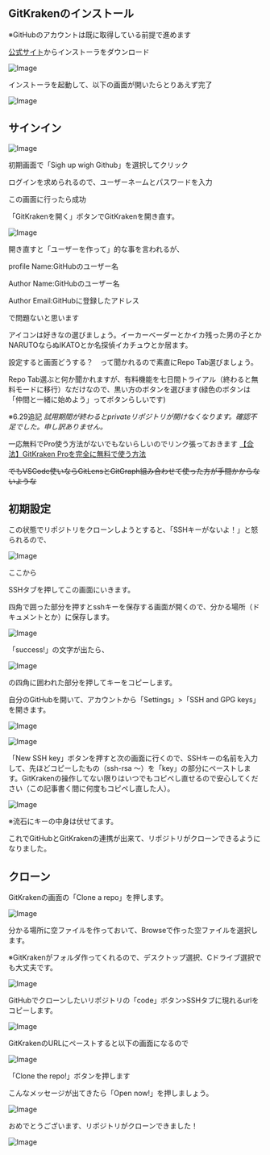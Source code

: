## GitKrakenのインストール

※GitHubのアカウントは既に取得している前提で進めます

[公式サイト](https://www.gitkraken.com/)からインストーラをダウンロード

![Image](install.png)

インストーラを起動して、以下の画面が開いたらとりあえず完了

![Image](gitkraken/install_finish.png)

## サインイン

![Image](gitkraken/sighup.png)

初期画面で「Sigh up wigh Github」を選択してクリック

ログインを求められるので、ユーザーネームとパスワードを入力

この画面に行ったら成功

「GitKrakenを開く」ボタンでGitKrakenを開き直す。

![Image](gitkraken/sighup_success.png)

開き直すと「ユーザーを作って」的な事を言われるが、

profile Name:GitHubのユーザー名

Author Name:GitHubのユーザー名

Author Email:GitHubに登録したアドレス

で問題ないと思います

アイコンは好きなの選びましょう。イーカーベーダーとかイカ残った男の子とかNARUTOならぬIKATOとか名探偵イカチュウとか居ます。

設定すると画面どうする？　って聞かれるので素直にRepo Tab選びましょう。

Repo Tab選ぶと何か聞かれますが、有料機能を七日間トライアル（終わると無料モードに移行）なだけなので、黒い方のボタンを選びます(緑色のボタンは「仲間と一緒に始めよう」ってボタンらしいです)

※6.29追記
  _試用期間が終わるとprivateリポジトリが開けなくなります。確認不足でした。申し訳ありません。_

  一応無料でPro使う方法がないでもないらしいのでリンク張っておきます
[【合法】GitKraken Proを完全に無料で使う方法](https://blog.fascode.net/2021/08/28/gitkraken-free/)

  ~~でもVSCode使いならGitLensとGitGraph組み合わせて使った方が手間かからないような~~

## 初期設定

この状態でリポジトリをクローンしようとすると、「SSHキーがないよ！」と怒られるので、

![Image](gitkraken/toprofile.png)

ここから

SSHタブを押してこの画面にいきます。

四角で囲った部分を押すとsshキーを保存する画面が開くので、分かる場所（ドキュメントとか）に保存します。

![Image](gitkraken/ssh_generate.png)

「success!」の文字が出たら、

![Image](gitkraken/ssh_copy.png)

の四角に囲われた部分を押してキーをコピーします。

自分のGitHubを開いて、アカウントから「Settings」>「SSH and GPG keys」を開きます。

![Image](gitkraken/github_setting.png)

![Image](gitkraken/github_sshkey.png)

「New SSH key」ボタンを押すと次の画面に行くので、SSHキーの名前を入力して、先ほどコピーしたもの（ssh-rsa ～）を「key」の部分にペーストします。GitKrakenの操作してない限りはいつでもコピペし直せるので安心してください（この記事書く間に何度もコピペし直した人）。

![Image](gitkraken/key_add.png)

※流石にキーの中身は伏せてます。

これでGitHubとGitKrakenの連携が出来て、リポジトリがクローンできるようになりました。

## クローン

GitKrakenの画面の「Clone a repo」を押します。

![Image](gitkraken/clone_repo.png)

分かる場所に空ファイルを作っておいて、Browseで作った空ファイルを選択します。

※GitKrakenがフォルダ作ってくれるので、デスクトップ選択、Cドライブ選択でも大丈夫です。

![Image](gitkraken/dir_brows.png)

GitHubでクローンしたいリポジトリの「code」ボタン>SSHタブに現れるurlをコピーします。

![Image](gitkraken/compass_rep.png)

GitKrakenのURLにペーストすると以下の画面になるので

![Image](gitkraken/clone_repo_coped.png)

「Clone the repo!」ボタンを押します

こんなメッセージが出てきたら「Open now!」を押しましょう。

![Image](gitkraken/open_q.png)

おめでとうございます、リポジトリがクローンできました！

![Image](gitkraken/clone_repo_success.png)
